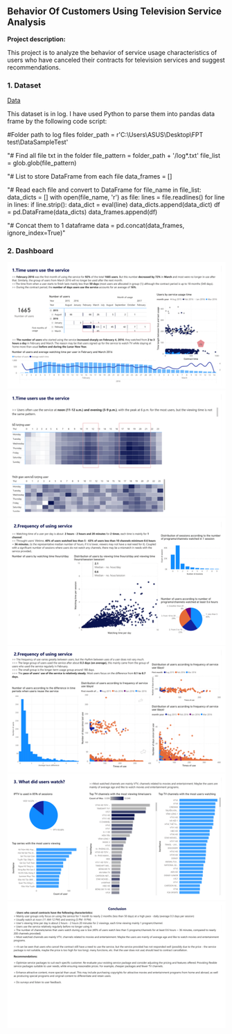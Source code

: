 ##  Behavior Of Customers Using Television Service Analysis

**Project description:** 

This project is to analyze the behavior of service usage characteristics of users who have canceled their contracts for television services and suggest recommendations.

### 1. Dataset

[Data](https://github.com/thaihiendo190699/thaihiendo190699.github.io/blob/main/DataSampleTest.zip)

This dataset is in log. I have used Python to parse them into pandas data frame by the following code script:

#Folder path to log files
folder_path = r'C:\Users\ASUS\Desktop\FPT test\DataSampleTest'

"# Find all file txt in the folder
file_pattern = folder_path + '/log*.txt'
file_list = glob.glob(file_pattern)

"# List to store DataFrame from each file
data_frames = []

"# Read each file and convert to DataFrame
for file_name in file_list:
    data_dicts = []
    with open(file_name, 'r') as file:
        lines = file.readlines()
        for line in lines:
            if line.strip():
                data_dict = eval(line)
                data_dicts.append(data_dict)
    df = pd.DataFrame(data_dicts)
    data_frames.append(df)

"# Concat them to 1 dataframe
data = pd.concat(data_frames, ignore_index=True)"

### 2. Dashboard

<img src="https://github.com/thaihiendo190699/thaihiendo190699.github.io/blob/main/FPT-1.png?raw=true"/>

<img src="https://github.com/thaihiendo190699/thaihiendo190699.github.io/blob/main/FPT-2.png?raw=true"/>

<img src="https://github.com/thaihiendo190699/thaihiendo190699.github.io/blob/main/FPT-7.png?raw=true"/>

<img src="https://github.com/thaihiendo190699/thaihiendo190699.github.io/blob/main/FPT-4.png?raw=true"/>

<img src="https://github.com/thaihiendo190699/thaihiendo190699.github.io/blob/main/FPT-5.png?raw=true"/>

<img src="https://github.com/thaihiendo190699/thaihiendo190699.github.io/blob/main/FPT-6.png?raw=true"/>

